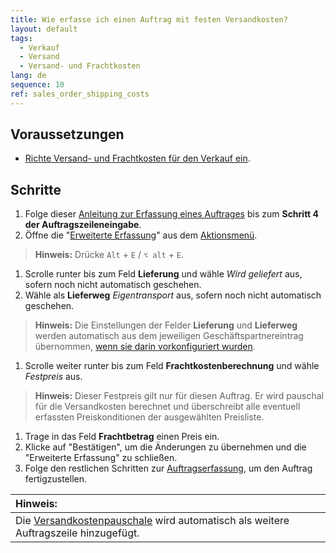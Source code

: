 ```yaml
---
title: Wie erfasse ich einen Auftrag mit festen Versandkosten?
layout: default
tags:
  - Verkauf
  - Versand
  - Versand- und Frachtkosten
lang: de
sequence: 10
ref: sales_order_shipping_costs
---
```


## Voraussetzungen
- [Richte Versand- und Frachtkosten für den Verkauf ein](Versandkosten_Frachtkosten_Einrichtung).

## Schritte
1. Folge dieser [Anleitung zur Erfassung eines Auftrages](Auftrag_erfassen) bis zum **Schritt 4 der Auftragszeileneingabe**.
1. Öffne die "[Erweiterte Erfassung](Ansichten#erw-erfassung)" aus dem [Aktionsmenü](AktionStarten#aktionsmenue).
 >**Hinweis:** Drücke `Alt` + `E` / `⌥ alt` + `E`.

1. Scrolle runter bis zum Feld **Lieferung** und wähle *Wird geliefert* aus, sofern noch nicht automatisch geschehen.
1. Wähle als **Lieferweg** *Eigentransport* aus, sofern noch nicht automatisch geschehen.
 >**Hinweis:** Die Einstellungen der Felder **Lieferung** und **Lieferweg** werden automatisch aus dem jeweiligen Geschäftspartnereintrag übernommen, [wenn sie darin vorkonfiguriert wurden](GPartner_Versandkosten_einrichten).

1. Scrolle weiter runter bis zum Feld **Frachtkostenberechnung** und wähle *Festpreis* aus.
 >**Hinweis:** Dieser Festpreis gilt nur für diesen Auftrag. Er wird pauschal für die Versandkosten berechnet und überschreibt alle eventuell erfassten Preiskonditionen der ausgewählten Preisliste.

1. Trage in das Feld **Frachtbetrag** einen Preis ein.
1. Klicke auf "Bestätigen", um die Änderungen zu übernehmen und die "Erweiterte Erfassung" zu schließen.
1. Folge den restlichen Schritten zur [Auftragserfassung](Auftrag_erfassen), um den Auftrag fertigzustellen.

| **Hinweis:** |
| :--- |
| Die [Versandkostenpauschale](Produkt_Versandkostenpauschale_anlegen) wird automatisch als weitere Auftragszeile hinzugefügt. |
